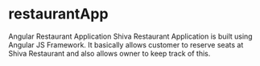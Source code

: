 # restaurantApp
Angular Restaurant Application
Shiva Restaurant Application is built using Angular JS Framework. It basically allows customer to reserve seats at Shiva Restaurant and also allows owner to keep track of this.
